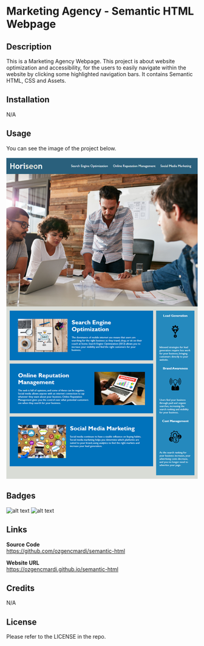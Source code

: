 # Marketing Agency - Semantic HTML Webpage

## Description

This is a Marketing Agency Webpage. This project is about website optimization and accessibility, for the users to easily navigate within the website by clicking some highlighted navigation bars. It contains Semantic HTML, CSS and Assets.

## Installation

N/A

## Usage

You can see the image of the project below.
<br><br>
![alt text](assets/images/screenshot.png)

## Badges
![alt text](https://img.shields.io/badge/HTML5-E34F26?style=for-the-badge&logo=html5&logoColor=white)
![alt text](https://img.shields.io/badge/CSS3-1572B6?style=for-the-badge&logo=css3&logoColor=white)

## Links

<b>Source Code</b>
<br>
https://github.com/ozgencmardi/semantic-html

<b>Website URL</b>
<br>
https://ozgencmardi.github.io/semantic-html

## Credits

N/A

## License

Please refer to the LICENSE in the repo.